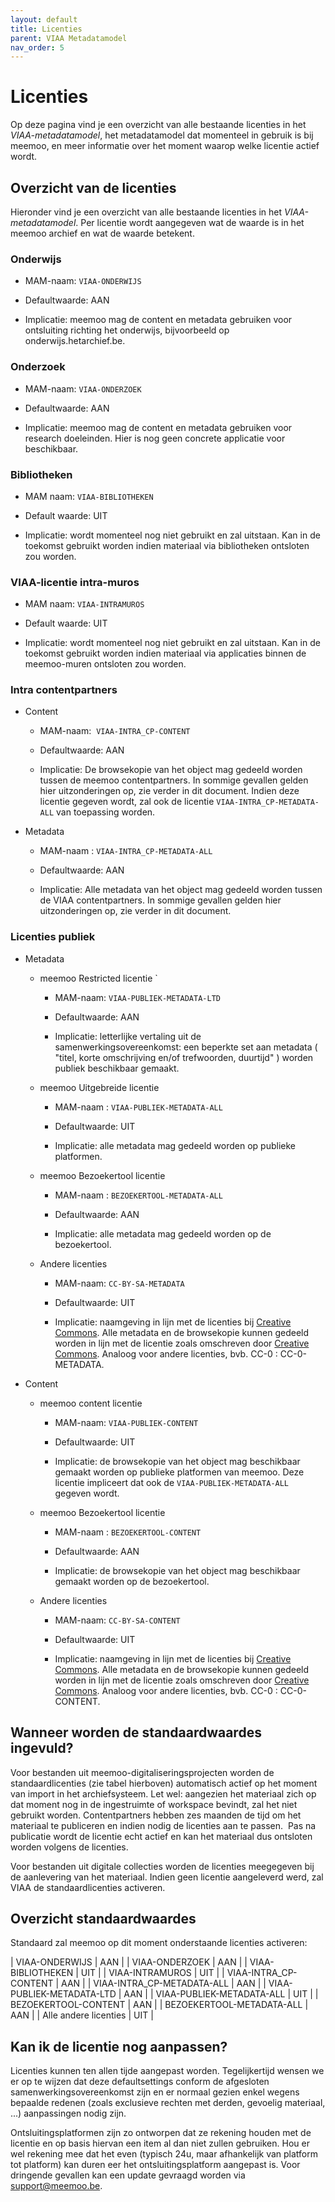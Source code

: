 ```yaml
---
layout: default
title: Licenties
parent: VIAA Metadatamodel
nav_order: 5
---
```


# Licenties

Op deze pagina vind je een overzicht van alle bestaande licenties in het _VIAA-metadatamodel_, het metadatamodel dat momenteel in gebruik is bij meemoo, en meer informatie over het moment waarop welke licentie actief wordt.

## Overzicht van de licenties

Hieronder vind je een overzicht van alle bestaande licenties in het _VIAA-metadatamodel_. Per licentie wordt aangegeven wat de waarde is in het meemoo archief en wat de waarde betekent.

### Onderwijs

- MAM-naam: `VIAA-ONDERWIJS`

- Defaultwaarde: AAN

- Implicatie: meemoo mag de content en metadata gebruiken voor ontsluiting richting het onderwijs, bijvoorbeeld op onderwijs.hetarchief.be.

### Onderzoek

- MAM-naam: `VIAA-ONDERZOEK`

- Defaultwaarde: AAN

- Implicatie: meemoo mag de content en metadata gebruiken voor research doeleinden. Hier is nog geen concrete applicatie voor beschikbaar.

### Bibliotheken

- MAM naam: `VIAA-BIBLIOTHEKEN`

- Default waarde: UIT

- Implicatie: wordt momenteel nog niet gebruikt en zal uitstaan. Kan in de toekomst gebruikt worden indien materiaal via bibliotheken ontsloten zou worden.

### VIAA-licentie intra-muros

- MAM naam: `VIAA-INTRAMUROS`

- Default waarde: UIT

- Implicatie: wordt momenteel nog niet gebruikt en zal uitstaan. Kan in de toekomst gebruikt worden indien materiaal via applicaties binnen de meemoo-muren ontsloten zou worden.

### Intra contentpartners

- Content

  - MAM-naam:  `VIAA-INTRA_CP-CONTENT`

  - Defaultwaarde: AAN

  - Implicatie: De browsekopie van het object mag gedeeld worden tussen de meemoo contentpartners. In sommige gevallen gelden hier uitzonderingen op, zie verder in dit document. Indien deze licentie gegeven wordt, zal ook de licentie `VIAA-INTRA_CP-METADATA-ALL` van toepassing worden.

- Metadata

  - MAM-naam : `VIAA-INTRA_CP-METADATA-ALL`

  - Defaultwaarde: AAN

  - Implicatie: Alle metadata van het object mag gedeeld worden tussen de VIAA contentpartners. In sommige gevallen gelden hier uitzonderingen op, zie verder in dit document.

### Licenties publiek

- Metadata

  - meemoo Restricted licentie
`
    - MAM-naam: `VIAA-PUBLIEK-METADATA-LTD`

    - Defaultwaarde: AAN

    - Implicatie: letterlijke vertaling uit de samenwerkingsovereenkomst: een beperkte set aan metadata ( "titel, korte omschrijving en/of trefwoorden, duurtijd" ) worden publiek beschikbaar gemaakt.

  - meemoo Uitgebreide licentie

    - MAM-naam : `VIAA-PUBLIEK-METADATA-ALL`

    - Defaultwaarde: UIT

    - Implicatie: alle metadata mag gedeeld worden op publieke platformen.

  - meemoo Bezoekertool licentie

    - MAM-naam : `BEZOEKERTOOL-METADATA-ALL`

    - Defaultwaarde: AAN

    - Implicatie: alle metadata mag gedeeld worden op de bezoekertool.

  - Andere licenties

    - MAM-naam: `CC-BY-SA-METADATA`

    - Defaultwaarde: UIT

    - Implicatie: naamgeving in lijn met de licenties bij [Creative Commons](https://creativecommons.org/). Alle metadata en de browsekopie kunnen gedeeld worden in lijn met de licentie zoals omschreven door [Creative Commons](https://creativecommons.org/). Analoog voor andere licenties, bvb. CC-0 : CC-0-METADATA.

- Content

  - meemoo content licentie

    - MAM-naam: `VIAA-PUBLIEK-CONTENT`

    - Defaultwaarde: UIT

    - Implicatie: de browsekopie van het object mag beschikbaar gemaakt worden op publieke platformen van meemoo. Deze licentie impliceert dat ook de `VIAA-PUBLIEK-METADATA-ALL` gegeven wordt.

  - meemoo Bezoekertool licentie

    - MAM-naam : `BEZOEKERTOOL-CONTENT`

    - Defaultwaarde: AAN

    - Implicatie: de browsekopie van het object mag beschikbaar gemaakt worden op de bezoekertool.

  - Andere licenties

    - MAM-naam: `CC-BY-SA-CONTENT`

    - Defaultwaarde: UIT

    - Implicatie: naamgeving in lijn met de licenties bij [Creative Commons](https://creativecommons.org/). Alle metadata en de browsekopie kunnen gedeeld worden in lijn met de licentie zoals omschreven door [Creative Commons](https://creativecommons.org/). Analoog voor andere licenties, bvb. CC-0 : CC-0-CONTENT.


## Wanneer worden de standaardwaardes ingevuld?

Voor bestanden uit meemoo-digitaliseringsprojecten worden de standaardlicenties (zie tabel hierboven) automatisch actief op het moment van import in het archiefsysteem. Let wel: aangezien het materiaal zich op dat moment nog in de ingestruimte of workspace bevindt, zal het niet gebruikt worden. Contentpartners hebben zes maanden de tijd om het materiaal te publiceren en indien nodig de licenties aan te passen.  Pas na publicatie wordt de licentie echt actief en kan het materiaal dus ontsloten worden volgens de licenties.

Voor bestanden uit digitale collecties worden de licenties meegegeven bij de aanlevering van het materiaal. Indien geen licentie aangeleverd werd, zal VIAA de standaardlicenties activeren.

## Overzicht standaardwaardes

Standaard zal meemoo op dit moment onderstaande licenties activeren:

  | VIAA-ONDERWIJS  |    AAN |
  | VIAA-ONDERZOEK   |   AAN |
  | VIAA-BIBLIOTHEKEN  |   UIT |
  | VIAA-INTRAMUROS  |   UIT |
  | VIAA-INTRA_CP-CONTENT  |  AAN |
  | VIAA-INTRA_CP-METADATA-ALL | AAN |
  | VIAA-PUBLIEK-METADATA-LTD  | AAN |
  | VIAA-PUBLIEK-METADATA-ALL |  UIT |
  | BEZOEKERTOOL-CONTENT | AAN |
  | BEZOEKERTOOL-METADATA-ALL | AAN |
  | Alle andere licenties  | UIT |

## Kan ik de licentie nog aanpassen?

Licenties kunnen ten allen tijde aangepast worden. Tegelijkertijd wensen we er op te wijzen dat deze defaultsettings conform de afgesloten samenwerkingsovereenkomst zijn en er normaal gezien enkel wegens bepaalde redenen (zoals exclusieve rechten met derden, gevoelig materiaal, ...) aanpassingen nodig zijn.  

Ontsluitingsplatformen zijn zo ontworpen dat ze rekening houden met de licentie en op basis hiervan een item al dan niet zullen gebruiken. Hou er wel rekening mee dat het even (typisch 24u, maar afhankelijk van platform tot platform) kan duren eer het ontsluitingsplatform aangepast is. Voor dringende gevallen kan een update gevraagd worden via <support@meemoo.be>.